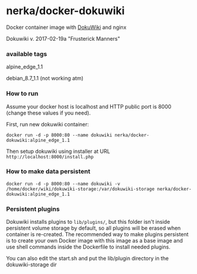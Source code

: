 nerka/docker-dokuwiki
==================


Docker container image with [DokuWiki](https://www.dokuwiki.org/dokuwiki) and nginx

Dokuwiki v. 2017-02-19a "Frusterick Manners"

### available tags

alpine_edge_1.1

debian_8.7_1.1 (not working atm)

### How to run

Assume your docker host is localhost and HTTP public port is 8000 (change these values if you need).

First, run new dokuwiki container:

    docker run -d -p 8000:80 --name dokuwiki nerka/docker-dokuwiki:alpine_edge_1.1

Then setup dokuwiki using installer at URL `http://localhost:8000/install.php`

### How to make data persistent

    docker run -d -p 8000:80 --name dokuwiki -v /home/docker/wiki/dokuwiki-storage:/var/dokuwiki-storage nerka/docker-dokuwiki:alpine_edge_1.1


### Persistent plugins

Dokuwiki installs plugins to `lib/plugins/`, but this folder isn't inside persistent volume storage by default, so all plugins will be erased when container is re-created.  The recommended way to make plugins persistent is to create your own Docker image with this image as a base image and use shell commands inside the Dockerfile to install needed plugins.

You can also edit the start.sh and put the lib/plugin directory in the dokuwiki-storage dir



